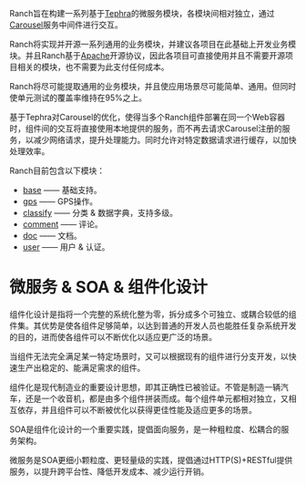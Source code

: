 Ranch旨在构建一系列基于[Tephra](../tephra)的微服务模块，各模块间相对独立，通过[Carousel](../carousel)服务中间件进行交互。

Ranch将实现并开源一系列通用的业务模块，并建议各项目在此基础上开发业务模块。并且Ranch基于[Apache](LICENSE)开源协议，因此各项目可直接使用并且不需要开源项目相关的模块，也不需要为此支付任何成本。

Ranch将尽可能提取通用的业务模块，并且使应用场景尽可能简单、通用。但同时使单元测试的覆盖率维持在95%之上。

基于Tephra对Carousel的优化，使得当多个Ranch组件部署在同一个Web容器时，组件间的交互将直接使用本地提供的服务，而不再去请求Carousel注册的服务，以减少网络请求，提升处理能力。同时允许对特定数据请求进行缓存，以加快处理效率。

Ranch目前包含以下模块：
- [base](ranch-base/) —— 基础支持。
- [gps](ranch-gps/) —— GPS操作。
- [classify](ranch-classify/) —— 分类 & 数据字典，支持多级。
- [comment](ranch-comment/) —— 评论。
- [doc](ranch-doc/) —— 文档。
- [user](ranch-user/) —— 用户 & 认证。

# 微服务 & SOA & 组件化设计

组件化设计是指将一个完整的系统化整为零，拆分成多个可独立、或耦合较低的组件集。其优势是使各组件足够简单，以达到普通的开发人员也能胜任复杂系统开发的目的，进而使各组件可以不断优化以适应更广泛的场景。

当组件无法完全满足某一特定场景时，又可以根据现有的组件进行分支开发，以快速生产出稳定的、能满足需求的组件。

组件化是现代制造业的重要设计思想，即其正确性已被验证。不管是制造一辆汽车，还是一个收音机，都是由多个组件拼装而成。每个组件单元都相对独立，又相互依存，并且组件可以不断被优化以获得更佳性能及适应更多的场景。

SOA是组件化设计的一个重要实践，提倡面向服务，是一种粗粒度、松耦合的服务架构。

微服务是SOA更细小颗粒度、更轻量级的实践，提倡通过HTTP(S)+RESTful提供服务，以提升跨平台性、降低开发成本、减少运行开销。
